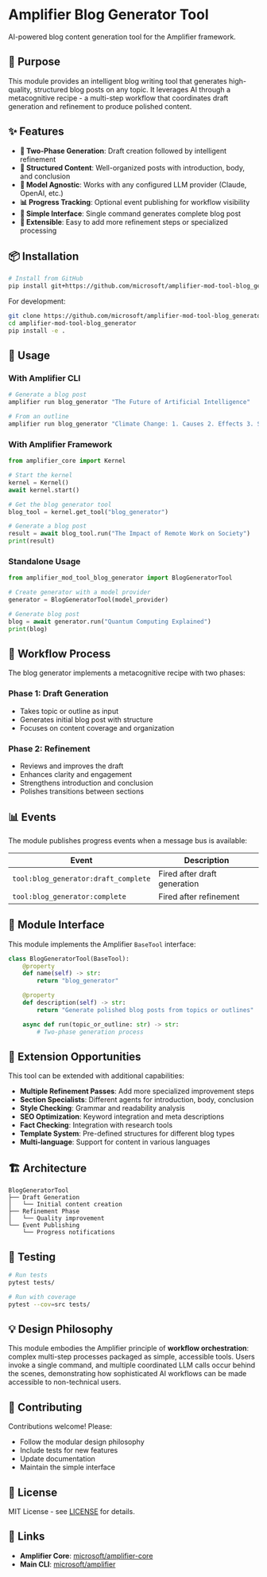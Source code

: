 # Amplifier Blog Generator Tool

AI-powered blog content generation tool for the Amplifier framework.

## 🎯 Purpose

This module provides an intelligent blog writing tool that generates high-quality, structured blog posts on any topic. It leverages AI through a metacognitive recipe - a multi-step workflow that coordinates draft generation and refinement to produce polished content.

## ✨ Features

- **📝 Two-Phase Generation**: Draft creation followed by intelligent refinement
- **🎨 Structured Content**: Well-organized posts with introduction, body, and conclusion
- **🤖 Model Agnostic**: Works with any configured LLM provider (Claude, OpenAI, etc.)
- **📊 Progress Tracking**: Optional event publishing for workflow visibility
- **🎯 Simple Interface**: Single command generates complete blog post
- **🔧 Extensible**: Easy to add more refinement steps or specialized processing

## 📦 Installation

```bash
# Install from GitHub
pip install git+https://github.com/microsoft/amplifier-mod-tool-blog_generator.git
```

For development:
```bash
git clone https://github.com/microsoft/amplifier-mod-tool-blog_generator.git
cd amplifier-mod-tool-blog_generator
pip install -e .
```

## 🚀 Usage

### With Amplifier CLI

```bash
# Generate a blog post
amplifier run blog_generator "The Future of Artificial Intelligence"

# From an outline
amplifier run blog_generator "Climate Change: 1. Causes 2. Effects 3. Solutions"
```

### With Amplifier Framework

```python
from amplifier_core import Kernel

# Start the kernel
kernel = Kernel()
await kernel.start()

# Get the blog generator tool
blog_tool = kernel.get_tool("blog_generator")

# Generate a blog post
result = await blog_tool.run("The Impact of Remote Work on Society")
print(result)
```

### Standalone Usage

```python
from amplifier_mod_tool_blog_generator import BlogGeneratorTool

# Create generator with a model provider
generator = BlogGeneratorTool(model_provider)

# Generate blog post
blog = await generator.run("Quantum Computing Explained")
print(blog)
```

## 🔄 Workflow Process

The blog generator implements a metacognitive recipe with two phases:

### Phase 1: Draft Generation
- Takes topic or outline as input
- Generates initial blog post with structure
- Focuses on content coverage and organization

### Phase 2: Refinement
- Reviews and improves the draft
- Enhances clarity and engagement
- Strengthens introduction and conclusion
- Polishes transitions between sections

## 📊 Events

The module publishes progress events when a message bus is available:

| Event | Description |
|-------|-------------|
| `tool:blog_generator:draft_complete` | Fired after draft generation |
| `tool:blog_generator:complete` | Fired after refinement |

## 🔌 Module Interface

This module implements the Amplifier `BaseTool` interface:

```python
class BlogGeneratorTool(BaseTool):
    @property
    def name(self) -> str:
        return "blog_generator"

    @property
    def description(self) -> str:
        return "Generate polished blog posts from topics or outlines"

    async def run(topic_or_outline: str) -> str:
        # Two-phase generation process
```

## 🎯 Extension Opportunities

This tool can be extended with additional capabilities:

- **Multiple Refinement Passes**: Add more specialized improvement steps
- **Section Specialists**: Different agents for introduction, body, conclusion
- **Style Checking**: Grammar and readability analysis
- **SEO Optimization**: Keyword integration and meta descriptions
- **Fact Checking**: Integration with research tools
- **Template System**: Pre-defined structures for different blog types
- **Multi-language**: Support for content in various languages

## 🏗️ Architecture

```
BlogGeneratorTool
├── Draft Generation
│   └── Initial content creation
├── Refinement Phase
│   └── Quality improvement
└── Event Publishing
    └── Progress notifications
```

## 🧪 Testing

```bash
# Run tests
pytest tests/

# Run with coverage
pytest --cov=src tests/
```

## 💡 Design Philosophy

This module embodies the Amplifier principle of **workflow orchestration**: complex multi-step processes packaged as simple, accessible tools. Users invoke a single command, and multiple coordinated LLM calls occur behind the scenes, demonstrating how sophisticated AI workflows can be made accessible to non-technical users.

## 🤝 Contributing

Contributions welcome! Please:
- Follow the modular design philosophy
- Include tests for new features
- Update documentation
- Maintain the simple interface

## 📝 License

MIT License - see [LICENSE](LICENSE) for details.

## 🔗 Links

- **Amplifier Core**: [microsoft/amplifier-core](https://github.com/microsoft/amplifier-core)
- **Main CLI**: [microsoft/amplifier](https://github.com/microsoft/amplifier)